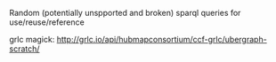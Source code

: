 Random (potentially unspported and broken) sparql queries for use/reuse/reference

grlc magick: <http://grlc.io/api/hubmapconsortium/ccf-grlc/ubergraph-scratch/>
